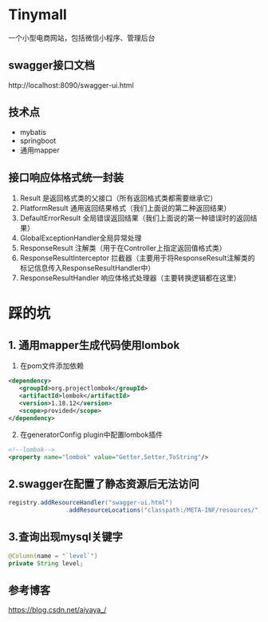 # Tinymall

一个小型电商网站，包括微信小程序、管理后台

## swagger接口文档

http://localhost:8090/swagger-ui.html

## 技术点
- mybatis
- springboot
- 通用mapper


## 接口响应体格式统一封装
1. Result 是返回格式类的父接口（所有返回格式类都需要继承它）
2. PlatformResult 通用返回结果格式（我们上面说的第二种返回结果）
3. DefaultErrorResult 全局错误返回结果（我们上面说的第一种错误时的返回结果）
4. GlobalExceptionHandler全局异常处理
5. ResponseResult 注解类（用于在Controller上指定返回值格式类）
6. ResponseResultInterceptor 拦截器（主要用于将ResponseResult注解类的标记信息传入ResponseResultHandler中）
7. ResponseResultHandler 响应体格式处理器（主要转换逻辑都在这里）

# 踩的坑
## 1. 通用mapper生成代码使用lombok
1. 在pom文件添加依赖
```xml
<dependency>
   <groupId>org.projectlombok</groupId>
   <artifactId>lombok</artifactId>
   <version>1.18.12</version>
   <scope>provided</scope>
</dependency>
```
2. 在generatorConfig plugin中配置lombok插件
```xml
<!--lombok-->
<property name="lombok" value="Getter,Setter,ToString"/>
```
## 2.swagger在配置了静态资源后无法访问
```java
registry.addResourceHandler("swagger-ui.html")
                .addResourceLocations("classpath:/META-INF/resources/");
```
## 3.查询出现mysql关键字
```java
@Column(name = "`level`")
private String level;
```
## 参考博客
https://blog.csdn.net/aiyaya_/